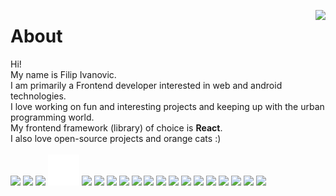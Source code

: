 <p align="left">
<img align="right"src="https://media3.giphy.com/media/3oKIPnAiaMCws8nOsE/giphy.gif?cid=790b76112b97e5285caf5cfc92b29d8dfab334ee6d47c26c&rid=giphy.gif&ct=g">
  
# About
Hi!  
My name is Filip Ivanovic.  
I am primarily a Frontend developer interested in web and android technologies.  
I love working on fun and interesting projects and keeping up with the urban programming world.  
My frontend framework (library) of choice is **React**.  
I also love open-source projects and orange cats :)    
<br>
<img width="50" src="https://cdn.jsdelivr.net/gh/devicons/devicon/icons/javascript/javascript-original.svg" />
<img width="50" src="https://cdn.jsdelivr.net/gh/devicons/devicon/icons/react/react-original.svg" />
<img width="50" src="https://cdn.jsdelivr.net/gh/devicons/devicon/icons/nodejs/nodejs-original.svg" />
<img width="50" src="express-original.svg" />
<img width="50" src="https://cdn.jsdelivr.net/gh/devicons/devicon/icons/java/java-original-wordmark.svg" />
<img width="50" src="https://cdn.jsdelivr.net/gh/devicons/devicon/icons/c/c-original.svg" />
<img width="50" src="https://cdn.jsdelivr.net/gh/devicons/devicon/icons/kotlin/kotlin-original.svg" />
<img width="50" src="https://cdn.jsdelivr.net/gh/devicons/devicon/icons/html5/html5-original-wordmark.svg" />
<img width="50" src="https://cdn.jsdelivr.net/gh/devicons/devicon/icons/css3/css3-original-wordmark.svg" />
<img width="50" src="https://cdn.jsdelivr.net/gh/devicons/devicon/icons/csharp/csharp-original.svg" />
<img width="50" src="https://cdn.jsdelivr.net/gh/devicons/devicon/icons/tailwindcss/tailwindcss-plain.svg" />
<img width="50" src="https://cdn.jsdelivr.net/gh/devicons/devicon/icons/sass/sass-original.svg" />
<img width="50" src="https://cdn.jsdelivr.net/gh/devicons/devicon/icons/mysql/mysql-original-wordmark.svg" />
<img width="50" src="https://cdn.jsdelivr.net/gh/devicons/devicon/icons/mongodb/mongodb-original-wordmark.svg" />
<img width="50" src="https://cdn.jsdelivr.net/gh/devicons/devicon/icons/vscode/vscode-original.svg" />
<img width="50" src="https://cdn.jsdelivr.net/gh/devicons/devicon/icons/git/git-original.svg" />
<img width="50" src="https://cdn.jsdelivr.net/gh/devicons/devicon/icons/github/github-original.svg" />
<img width="50" src="https://cdn.jsdelivr.net/gh/devicons/devicon/icons/figma/figma-original.svg" />
<img width="50" src="https://cdn.jsdelivr.net/gh/devicons/devicon/icons/androidstudio/androidstudio-original.svg" />
  
</p>
